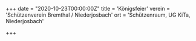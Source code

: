 +++
date = "2020-10-23T00:00:00Z"
title = 'Königsfeier'
verein = 'Schützenverein Bremthal / Niederjosbach'
ort = 'Schützenraum, UG KiTa, Niederjosbach'

+++

      